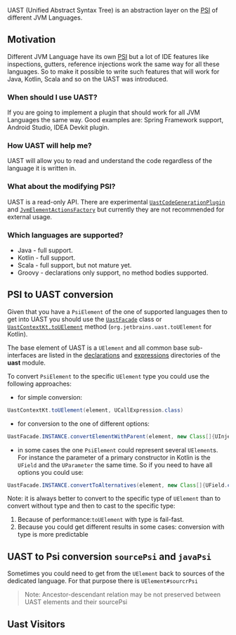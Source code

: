 [//]: # (title: UAST)

<!-- Copyright 2000-2020 JetBrains s.r.o. and other contributors. Use of this source code is governed by the Apache 2.0 license that can be found in the LICENSE file. -->

UAST (Unified Abstract Syntax Tree) is an abstraction layer on the [PSI](architectural_overview/psi_elements.md) of different JVM Languages.

## Motivation

Different JVM Language have its own [PSI](architectural_overview/psi_elements.md) but a lot of IDE features like inspections, gutters, reference injections
work the same way for all these languages.
So to make it possible to write such features that will work for Java, Kotlin, Scala and so on the UAST was introduced.

### When should I use UAST?

If you are going to implement a plugin that should work for all JVM Languages the same way. Good examples are: Spring Framework support, Android Studio,
IDEA Devkit plugin.

### How UAST will help me?

UAST will allow you to read and understand the code regardless of the language it is written in.

### What about the modifying PSI?

UAST is a read-only API. There are experimental [`UastCodeGenerationPlugin`](upsource:///uast/uast-common/src/org/jetbrains/uast/generate/UastCodeGenerationPlugin.kt) and [`JvmElementActionsFactory`](upsource:///java/java-analysis-api/src/com/intellij/lang/jvm/actions/JvmElementActionsFactory.kt) but currently they are not recommended for external usage.

### Which languages are supported?

* Java - full support.
* Kotlin - full support.
* Scala - full support, but not mature yet.
* Groovy - declarations only support, no method bodies supported.

## PSI to UAST conversion

Given that you have a `PsiElement` of the one of supported languages then to get into UAST you should use the [`UastFacade`](upsource:///uast/uast-common/src/org/jetbrains/uast/UastContext.kt) class or [`UastContextKt.toUElement`](upsource:///uast/uast-common/src/org/jetbrains/uast/UastContext.kt) method (`org.jetbrains.uast.toUElement` for Kotlin).

The base element of UAST is a `UElement` and all common base sub-interfaces are listed in the [declarations](upsource:///uast/uast-common/src/org/jetbrains/uast/declarations) and [expressions](upsource:///uast/uast-common/src/org/jetbrains/uast/expressions) directories of the **uast** module.

To convert `PsiElement` to the specific `UElement` type you could use the following approaches:

- for simple conversion: 
```java
UastContextKt.toUElement(element, UCallExpression.class)
```

- for conversion to the one of different options:
```java
UastFacade.INSTANCE.convertElementWithParent(element, new Class[]{UInjectionHost.class, UReferenceExpression.class})
```

- in some cases the one `PsiElement` could represent several `UElement`s. For instance the parameter of a primary constructor in Kotlin is the `UField` and the `UParameter` the same time. So if you need to have all options you could use:
```java
UastFacade.INSTANCE.convertToAlternatives(element, new Class[]{UField.class, UParameter.class}
```

Note: it is always better to convert to the specific type of `UElement` than to convert without type and then to cast to the specific type:
1. Because of performance:`toUElement` with type is fail-fast.
2. Because you could get different results in some cases: conversion with type is more predictable


## UAST to Psi conversion `sourcePsi` and `javaPsi`

Sometimes you could need to get from the `UElement` back to sources of the dedicated language.
For that purpose there is `UElement#sourcrPsi`

> Note: Ancestor-descendant relation may be not preserved between UAST elements and their sourcePsi

## Uast Visitors

